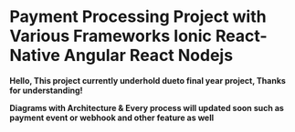 # Payment Processing Project with Various Frameworks Ionic React-Native Angular React Nodejs

<strong> Hello, This project currently underhold dueto final year project, Thanks for understanding!  </strong> 

<strong> Diagrams with Architecture & Every process will updated soon such as payment event or webhook and other feature as well </strong> 
